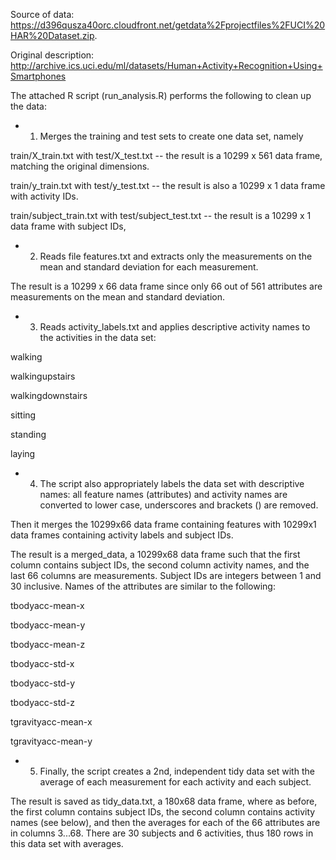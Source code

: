 Source of data:
  https://d396qusza40orc.cloudfront.net/getdata%2Fprojectfiles%2FUCI%20HAR%20Dataset.zip.
  
Original description:
  http://archive.ics.uci.edu/ml/datasets/Human+Activity+Recognition+Using+Smartphones

The attached R script (run_analysis.R) performs the following to clean up the data:

* 1. Merges the training and test sets to create one data set, namely  

train/X_train.txt with test/X_test.txt -- the result is a 10299 x 561 data frame, matching the original dimensions.

train/y_train.txt with test/y_test.txt -- the result is also a 10299 x 1 data frame with activity IDs.

train/subject_train.txt with test/subject_test.txt -- the result is a 10299 x 1 data frame with subject IDs,

* 2.  Reads file features.txt and extracts only the measurements on the mean and standard deviation
for each measurement.

The result is a 10299 x 66 data frame since only 66 out of 561 attributes are measurements on the mean and standard deviation.

* 3. Reads activity_labels.txt and applies descriptive activity names to the activities in the data set:

walking

walkingupstairs

walkingdownstairs

sitting

standing

laying

* 4. The script also appropriately labels the data set with descriptive names:
all feature names (attributes) and activity names are converted to lower case, underscores and brackets () are removed.

Then it merges the 10299x66 data frame containing features with
10299x1 data frames containing activity labels and subject IDs.

The result is a  merged_data, a 10299x68 data frame
such that the first column contains subject IDs,
the second column activity names,
and the last 66 columns are measurements.
Subject IDs are integers between 1 and 30 inclusive.
Names of the attributes are similar to the following:

tbodyacc-mean-x 

tbodyacc-mean-y 

tbodyacc-mean-z 

tbodyacc-std-x 

tbodyacc-std-y 

tbodyacc-std-z 

tgravityacc-mean-x 

tgravityacc-mean-y

* 5. Finally, the script creates a 2nd, independent tidy data set with the average
of each measurement for each activity and each subject.

The result is saved as tidy_data.txt, a 180x68 data frame, where as before,
the first column contains subject IDs, the second column contains activity names (see below),
and then the averages for each of the 66 attributes are in columns 3...68.
There are 30 subjects and 6 activities, thus 180 rows in this data set with averages.

